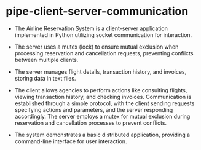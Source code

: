 # pipe-client-server-communication
* The Airline Reservation System is a client-server application implemented in Python utilizing socket communication for interaction. 

* The server uses a mutex (lock) to ensure mutual exclusion when processing reservation and cancellation requests, preventing conflicts between multiple clients.

* The server manages flight details, transaction history, and invoices, storing data in text files. 
* The client allows agencies to perform actions like consulting flights, viewing transaction history, and checking invoices. Communication is established through a simple protocol, with the client sending requests specifying actions and parameters, and the server responding accordingly. The server employs a mutex for mutual exclusion during reservation and cancellation processes to prevent conflicts. 
* The system demonstrates a basic distributed application, providing a command-line interface for user interaction.